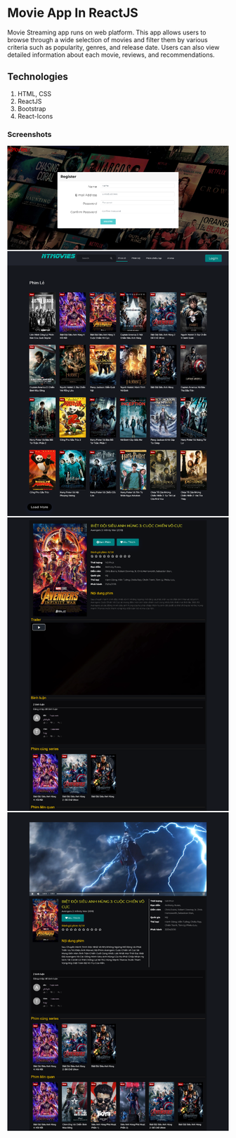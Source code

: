 # Movie App In ReactJS

Movie Streaming app runs on web platform. This app allows users to browse through a wide selection of movies and filter them by various criteria such as popularity, genres, and release date. Users can also view detailed information about each movie, reviews, and recommendations.

## Technologies

1. HTML, CSS
2. ReactJS
3. Bootstrap
4. React-Icons

### Screenshots
![Screenshot](https://github.com/Nbtrien/movies-react/blob/main/src/assets/img/screenshot4.png)
![Screenshot](https://github.com/Nbtrien/movies-react/blob/main/src/assets/img/screenshot1.png)
![Screenshot](https://github.com/Nbtrien/movies-react/blob/main/src/assets/img/screenshot2.png)
![Screenshot](https://github.com/Nbtrien/movies-react/blob/main/src/assets/img/screenshot3.png)

